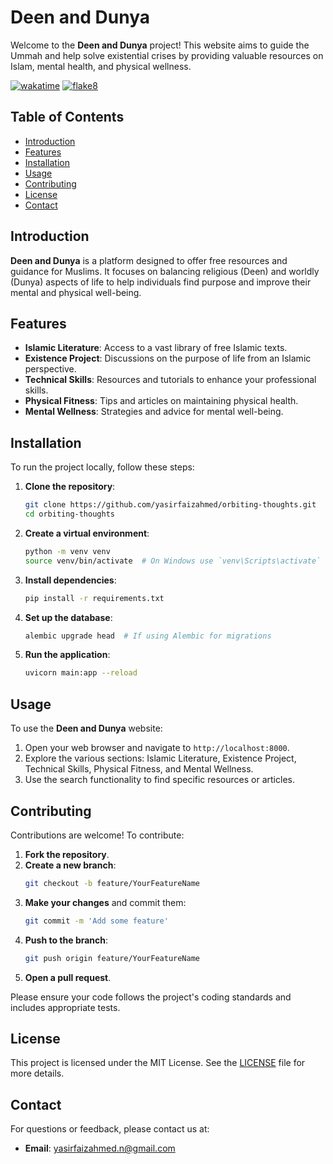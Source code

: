 # Deen and Dunya

Welcome to the **Deen and Dunya** project! This website aims to guide the Ummah and help solve existential crises by providing valuable resources on Islam, mental health, and physical wellness.

[![wakatime](https://wakatime.com/badge/user/a9e00d41-03d8-4310-b678-7bcc046966dc/project/ac646d91-8eb3-48b6-b45d-6c51ec2594f0.svg)](https://wakatime.com/badge/user/a9e00d41-03d8-4310-b678-7bcc046966dc/project/ac646d91-8eb3-48b6-b45d-6c51ec2594f0)  [![flake8](https://github.com/yasirfaizahmed/orbiting-thoughts/actions/workflows/flake8.yml/badge.svg)](https://github.com/yasirfaizahmed/orbiting-thoughts/actions/workflows/flake8.yml)


## Table of Contents

- [Introduction](#introduction)
- [Features](#features)
- [Installation](#installation)
- [Usage](#usage)
- [Contributing](#contributing)
- [License](#license)
- [Contact](#contact)

## Introduction

**Deen and Dunya** is a platform designed to offer free resources and guidance for Muslims. It focuses on balancing religious (Deen) and worldly (Dunya) aspects of life to help individuals find purpose and improve their mental and physical well-being.

## Features

- **Islamic Literature**: Access to a vast library of free Islamic texts.
- **Existence Project**: Discussions on the purpose of life from an Islamic perspective.
- **Technical Skills**: Resources and tutorials to enhance your professional skills.
- **Physical Fitness**: Tips and articles on maintaining physical health.
- **Mental Wellness**: Strategies and advice for mental well-being.

## Installation

To run the project locally, follow these steps:

1. **Clone the repository**:
    ```sh
    git clone https://github.com/yasirfaizahmed/orbiting-thoughts.git
    cd orbiting-thoughts
    ```

2. **Create a virtual environment**:
    ```sh
    python -m venv venv
    source venv/bin/activate  # On Windows use `venv\Scripts\activate`
    ```

3. **Install dependencies**:
    ```sh
    pip install -r requirements.txt
    ```

4. **Set up the database**:
    ```sh
    alembic upgrade head  # If using Alembic for migrations
    ```

5. **Run the application**:
    ```sh
    uvicorn main:app --reload
    ```

## Usage

To use the **Deen and Dunya** website:

1. Open your web browser and navigate to `http://localhost:8000`.
2. Explore the various sections: Islamic Literature, Existence Project, Technical Skills, Physical Fitness, and Mental Wellness.
3. Use the search functionality to find specific resources or articles.

## Contributing

Contributions are welcome! To contribute:

1. **Fork the repository**.
2. **Create a new branch**:
    ```sh
    git checkout -b feature/YourFeatureName
    ```
3. **Make your changes** and commit them:
    ```sh
    git commit -m 'Add some feature'
    ```
4. **Push to the branch**:
    ```sh
    git push origin feature/YourFeatureName
    ```
5. **Open a pull request**.

Please ensure your code follows the project's coding standards and includes appropriate tests.

## License

This project is licensed under the MIT License. See the [LICENSE](LICENSE) file for more details.

## Contact

For questions or feedback, please contact us at:
- **Email**: yasirfaizahmed.n@gmail.com

